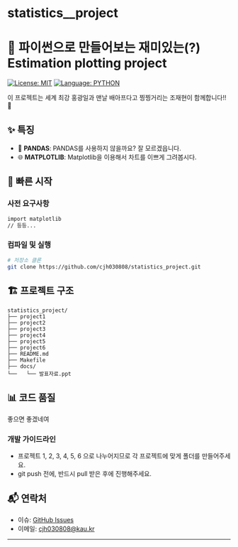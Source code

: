 # statistics__project

# 🐍 파이썬으로 만들어보는 재미있는(?) Estimation plotting project

[![License: MIT](https://img.shields.io/badge/License-MIT-yellow.svg)](https://opensource.org/licenses/MIT)
[![Language: PYTHON](https://img.shields.io/badge/Language-python-blue.svg)](<https://en.wikipedia.org/wiki/python_(programming_language)>)

이 프로젝트는 세계 최강 홍광일과 맨날 배아프다고 찡찡거리는 조재현이 함께합니다!! 🚀

## ✨ 특징

- 🐼 **PANDAS**: PANDAS를 사용하지 않을까요? 잘 모르겠읍니다. 
- 🌐 **MATPLOTLIB**: Matplotlib을 이용해서 차트를 이쁘게 그려봅시다.


## 🚀 빠른 시작

### 사전 요구사항

```bash
import matplotlib 
// 등등...
```

### 컴파일 및 실행

```bash
# 저장소 클론
git clone https://github.com/cjh030808/statistics_project.git
```

## 🏗️ 프로젝트 구조

```
statistics_project/
├── project1              
├── project2
├── project3
├── project4
├── project5
├── project6      
├── README.md
├── Makefile             
├── docs/                
└──   └── 발표자료.ppt   

```

## 📊 코드 품질

좋으면 좋겠네여

### 개발 가이드라인

- 프로젝트 1, 2, 3, 4, 5, 6 으로 나누어지므로 각 프로젝트에 맞게 폴더를 만들어주세요.
- git push 전에, 반드시 pull 받은 후에 진행해주세요.


## 📬 연락처

- 이슈: [GitHub Issues](https://github.com/cjh030808/statistics_project/issues)
- 이메일: cjh030808@kau.kr

---

